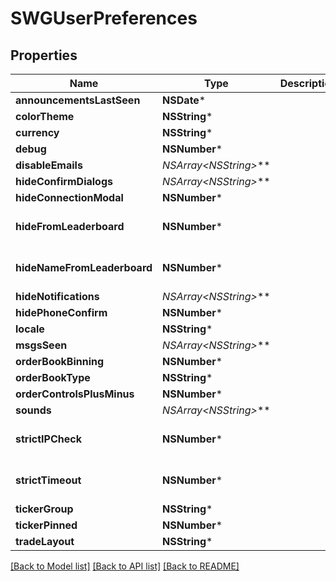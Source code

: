 # SWGUserPreferences

## Properties
Name | Type | Description | Notes
------------ | ------------- | ------------- | -------------
**announcementsLastSeen** | **NSDate*** |  | [optional] 
**colorTheme** | **NSString*** |  | [optional] 
**currency** | **NSString*** |  | [optional] 
**debug** | **NSNumber*** |  | [optional] 
**disableEmails** | **NSArray&lt;NSString*&gt;*** |  | [optional] 
**hideConfirmDialogs** | **NSArray&lt;NSString*&gt;*** |  | [optional] 
**hideConnectionModal** | **NSNumber*** |  | [optional] 
**hideFromLeaderboard** | **NSNumber*** |  | [optional] [default to @0]
**hideNameFromLeaderboard** | **NSNumber*** |  | [optional] [default to @1]
**hideNotifications** | **NSArray&lt;NSString*&gt;*** |  | [optional] 
**hidePhoneConfirm** | **NSNumber*** |  | [optional] 
**locale** | **NSString*** |  | [optional] 
**msgsSeen** | **NSArray&lt;NSString*&gt;*** |  | [optional] 
**orderBookBinning** | **NSNumber*** |  | [optional] 
**orderBookType** | **NSString*** |  | [optional] 
**orderControlsPlusMinus** | **NSNumber*** |  | [optional] 
**sounds** | **NSArray&lt;NSString*&gt;*** |  | [optional] 
**strictIPCheck** | **NSNumber*** |  | [optional] [default to @0]
**strictTimeout** | **NSNumber*** |  | [optional] [default to @1]
**tickerGroup** | **NSString*** |  | [optional] 
**tickerPinned** | **NSNumber*** |  | [optional] 
**tradeLayout** | **NSString*** |  | [optional] 

[[Back to Model list]](../README.md#documentation-for-models) [[Back to API list]](../README.md#documentation-for-api-endpoints) [[Back to README]](../README.md)


